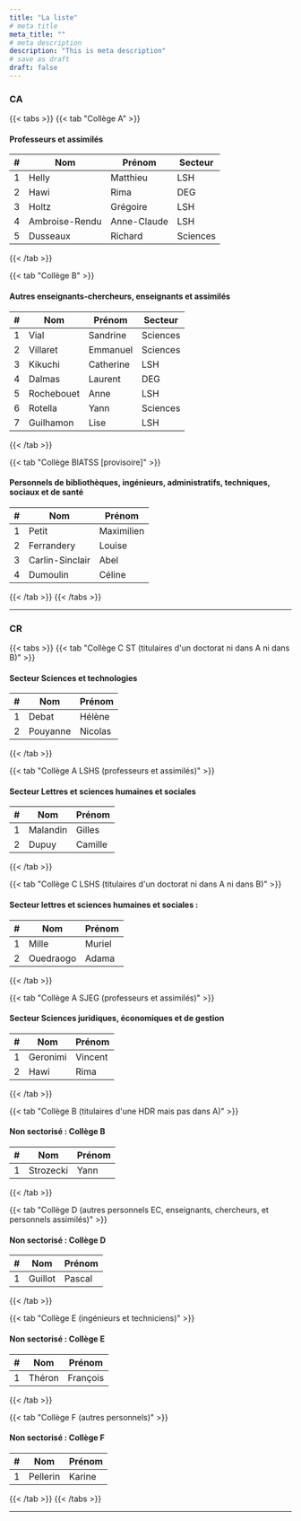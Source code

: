 ```yaml
---
title: "La liste"
# meta title
meta_title: ""
# meta description
description: "This is meta description"
# save as draft
draft: false
---
```


### CA

{{< tabs >}}
{{< tab "Collège A" >}}

#### Professeurs et assimilés

| #  | Nom                        | Prénom      | Secteur   |
|----|----------------------------|-------------|-----------|
| 1  | Helly                      | Matthieu    | LSH       |
| 2  | Hawi                       | Rima        | DEG       |
| 3  | Holtz                      | Grégoire    | LSH       |
| 4  | Ambroise-Rendu             | Anne-Claude | LSH       |
| 5  | Dusseaux                   | Richard     | Sciences  |


{{< /tab >}}

{{< tab "Collège B" >}}

#### Autres enseignants-chercheurs, enseignants et assimilés

| #  | Nom          | Prénom    | Secteur   |
|----|--------------|-----------|-----------|
| 1  | Vial         | Sandrine  | Sciences  |
| 2  | Villaret     | Emmanuel  | Sciences  |
| 3  | Kikuchi      | Catherine | LSH       |
| 4  | Dalmas       | Laurent   | DEG       |
| 5  | Rochebouet   | Anne      | LSH       |
| 6  | Rotella      | Yann      | Sciences  |
| 7  | Guilhamon    | Lise      | LSH       |


{{< /tab >}}

{{< tab "Collège BIATSS [provisoire]" >}}

#### Personnels de bibliothèques, ingénieurs, administratifs, techniques, sociaux et de santé

| #  | Nom             | Prénom      |
|----|-----------------|-------------|
| 1  | Petit           | Maximilien  |
| 2  | Ferrandery      | Louise      |
| 3  | Carlin-Sinclair | Abel        |
| 4  | Dumoulin        | Céline      |


{{< /tab >}}
{{< /tabs >}}

<hr>

### CR

{{< tabs >}}
{{< tab "Collège C ST (titulaires d'un doctorat ni dans A ni dans B)" >}}

#### Secteur Sciences et technologies

| #  | Nom       | Prénom  |
|----|-----------|---------|
| 1  | Debat     | Hélène  |
| 2  | Pouyanne  | Nicolas |


{{< /tab >}}

{{< tab "Collège A LSHS (professeurs et assimilés)" >}}

#### Secteur Lettres et sciences humaines et sociales 

| #  | Nom       | Prénom  |
|----|-----------|---------|
| 1  | Malandin  | Gilles  |
| 2  | Dupuy     | Camille |


{{< /tab >}}

{{< tab "Collège C LSHS (titulaires d'un doctorat ni dans A ni dans B)" >}}

#### Secteur lettres et sciences humaines et sociales : 

| #  | Nom         | Prénom  |
|----|-------------|---------|
| 1  | Mille       | Muriel  |
| 2  | Ouedraogo   | Adama   |


{{< /tab >}}

{{< tab "Collège A SJEG (professeurs et assimilés)" >}}

#### Secteur Sciences juridiques, économiques et de gestion

| #  | Nom        | Prénom  |
|----|------------|---------|
| 1  | Geronimi   | Vincent |
| 2  | Hawi       | Rima    |


{{< /tab >}}

{{< tab "Collège B (titulaires d'une HDR mais pas dans A)" >}}

#### Non sectorisé : Collège B

| #  | Nom        | Prénom |
|----|------------|--------|
| 1  | Strozecki  | Yann   |


{{< /tab >}}

{{< tab "Collège D (autres personnels EC, enseignants, chercheurs, et personnels assimilés)" >}}

#### Non sectorisé : Collège D

| #  | Nom       | Prénom  |
|----|-----------|---------|
| 1  | Guillot   | Pascal  |


{{< /tab >}}

{{< tab "Collège E (ingénieurs et techniciens)" >}}

#### Non sectorisé : Collège E

| #  | Nom      | Prénom    |
|----|----------|-----------|
| 1  | Théron   | François  |


{{< /tab >}}

{{< tab "Collège F (autres personnels)" >}}

#### Non sectorisé : Collège F

| #  | Nom       | Prénom  |
|----|-----------|---------|
| 1  | Pellerin  | Karine  |


{{< /tab >}}
{{< /tabs >}}

<hr>


